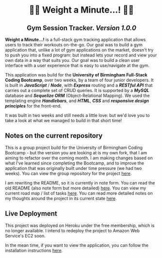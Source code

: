 <h1 align="center"> 🏋️‍♂️ Weight a Minute...! 🏋️‍♀️</h1>
<h2 align="center"> Gym Session Tracker. <i> Version 1.0.0 </i> </h2>

<p><strong>Weight a Minute...!</strong> is a full-stack gym tracking application that allows users to track their workouts on-the-go. Our goal was to build a gym application that, unlike a lot of gym applications on the market, doesn't try to push you into a fixed program: but instead lets your record and view your own data in a way that suits you. Our goal was to build a clean user interface with a user experience that is easy to use/navigate at the gym. 

This application was build for the <strong>University of Birmingham Full-Stack Coding Bootcamp</strong>, over two weeks, by a team of four junior developers. It is built in <strong><em>JavaScript</em></strong> / <strong><em>Node</em></strong>, with  <strong><em>Express</em></strong> routing and a <strong><em>RESTful API</em></strong> that carries out a complete set of CRUD queries. It is supported by a <strong><em>MySQL</em></strong> database and <strong><em>Sequelize ORM</em></strong> (Object-Relational Mapping). We used the templating engine <strong><em>Handlebars</em></strong>, and <strong><em>HTML</em></strong>, <strong><em>CSS</em></strong> and <strong><em>responsive design principles</em></strong> for the front-end.   

It was built in two weeks and still needs a little love: but we'd love you to take a look at what we managed to build in that short time!</p>

## Notes on the current repository
This is a group project build for the University of Birmingham Coding Bootcamp - but the version you are looking at is my own fork, that I am aiming to refactor over the coming month. I am making changes based on what I've learned since completing the Bootcamp, and to improve the application that was originally built under time pressure (we had two weeks). You can view the group repository for the project [here](https://github.com/HummaNosh/Weight-A-Minute).  

I am rewriting the README, so it is currently in note form. You can read the old README (also note form but more detailed) [here](./docs/OLD-README.md). You can view my current road map / list of tasks [here](./docs/ROADMAP.md). You can read more detailed notes on my thoughts around the project in its current state [here](./docs/REFACTOR-NOTES.md).

## Live Deployment
This project was deployed on Heroku under the free membership, which is no longer available. I intend to redeploy the project to Amazon Web Service's EC2 soon. 

In the mean time, if you want to view the application, you can follow the installation instructions [here](.docs/INSTALLATION.md).